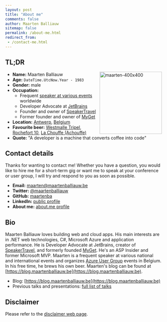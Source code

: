 ```yaml
---
layout: post
title: "About me"
comments: false
author: Maarten Balliauw
sitemap: false
permalink: /about-me.html
redirect_from:
 - /contact-me.html
---
```


## TL;DR

<a href="/images/avatars/maarten-2018-400x400.jpg"><img width="200" height="200" title="maarten-400x400" align="right" style="border: 0px currentColor; border-image: none; padding-top: 0px; padding-right: 0px; padding-left: 0px; float: right; display: inline; background-image: none;" alt="maarten-400x400" src="/images/avatars/maarten-2018-800x800.jpg" border="0"></a>

* **Name:** Maarten Balliauw
* **Age:** `DateTime.UtcNow.Year - 1983`
* **Gender:** male
* **Occupation:**
	* Frequent [speaker at various events](/talks-presentations.html) worldwide
	* Developer Advocate at [JetBrains](https://www.jetbrains.com/)
	* Founder and owner of [SpeakerTravel](https://www.speaker.travel/)
	* Former founder and owner of [MyGet](https://www.myget.org/)
* **Location:** [Antwerp](https://en.wikipedia.org/wiki/Antwerp/), [Belgium](https://en.wikipedia.org/wiki/Belgium)
* **Favourite beer:** [Westmalle Tripel](https://www.trappistwestmalle.be/en/page/tripel.aspx), [Rochefort 10](https://en.wikipedia.org/wiki/Brasserie_de_Rochefort), [La Chouffe (Achouffe)](https://en.wikipedia.org/wiki/Brasserie_d%27Achouffe)
* **Quote:** "A developer is a machine that converts coffee into code"

## Contact details

Thanks for wanting to contact me! Whether you have a question, you would like to hire me for a short-term gig or want me to speak at your conference or user group, I will try and respond to you as soon as possible.

* **Email:** [maarten@maartenballiauw.be](mailto:maarten@maartenballiauw.be)
* **Twitter:** [@maartenballiauw](https://twitter.com/maartenballiauw)
* **GitHub:** [maartenba](https://github.com/maartenba)
* **LinkedIn:** [public profile](https://www.linkedin.com/in/maartenballiauw)
* **About me:** [about.me profile](https://about.me/maartenballiauw)

## Bio

Maarten Balliauw loves building web and cloud apps. His main interests are in .NET web technologies, C#, Microsoft Azure and application performance. He is Developer Advocate at JetBrains, creator of [SpeakerTravel](https://www.speaker.travel/), and formerly founded [MyGet](https://www.myget.org/). He's an ASP Insider and former Microsoft MVP. Maarten is a frequent speaker at various national and international events and organizes [Azure User Group](https://www.azug.be) events in Belgium. In his free time, he brews his own beer. Maarten's blog can be found at [https://blog.maartenballiauw.be](https://blog.maartenballiauw.be).

* Blog: [https://blog.maartenballiauw.be](https://blog.maartenballiauw.be)
* Previous talks and presentations: [full list of talks](/talks-presentations.html)

## Disclaimer

Please refer to the [disclaimer web page](/disclaimer.html).
